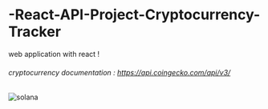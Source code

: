 # -React-API-Project-Cryptocurrency-Tracker
web application with react !
###### cryptocurrency documentation : https://api.coingecko.com/api/v3/


![solana](https://user-images.githubusercontent.com/102997226/188313205-9c49e4e0-7ec6-44aa-9567-577801e5ad42.JPG)
